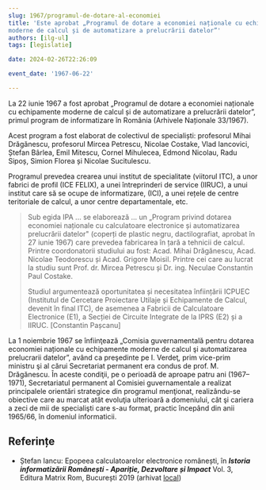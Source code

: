 ```yaml
---
slug: 1967/programul-de-dotare-al-economiei
title: 'Este aprobat „Programul de dotare a economiei naționale cu echipamente
moderne de calcul și de automatizare a prelucrării datelor”'
authors: [ilg-ul]
tags: [legislatie]

date: 2024-02-26T22:26:09

event_date: '1967-06-22'

---
```


La 22 iunie 1967 a fost aprobat „Programul de dotare a economiei naționale cu echipamente
moderne de calcul și de automatizare a prelucrării datelor”, primul
program de informatizare în România (Arhivele Naționale 33/1967).

<!-- truncate -->

Acest program
a fost elaborat de colectivul de specialiști: profesorul Mihai Drăgănescu, profesorul
Mircea Petrescu, Nicolae Costake, Vlad Iancovici, Ștefan Bârlea, Emil Mitescu,
Cornel Mihulecea, Edmond Nicolau, Radu Sipoș, Simion Florea și Nicolae Sucitulescu.

Programul prevedea crearea unui institut de
specialitate (viitorul ITC), a unor fabrici de profil (ICE FELIX), a unei întreprinderi de service (IIRUC), a unui
institut care să se ocupe de informatizare, (ICI), a unei rețele
de centre teritoriale de calcul, a unor centre departamentale, etc.

> Sub egida IPA ... se elaborează ... un „Program privind dotarea economiei
naționale cu calculatoare electronice și automatizarea prelucrării datelor"
(coperți de plastic negru, dactilografiat, aprobat în 27 iunie 1967) care
prevedea fabricarea în țară a tehnicii de calcul. Printre coordonatorii
studiului au fost: Acad. Mihai Drăgănescu, Acad. Nicolae Teodorescu și
Acad. Grigore Moisil. Printre cei care au lucrat la studiu sunt Prof. dr. Mircea
Petrescu și Dr. ing. Neculae Constantin Paul Costake.
>
> Studiul argumentează oportunitatea și necesitatea înființării ICPUEC
(Institutul de Cercetare Proiectare Utilaje și Echipamente de Calcul, devenit
în final ITC), de asemenea a Fabricii de Calculatoare Electronice (E1), a
Secției de Circuite Integrate de la IPRS (E2) și a IIRUC. [Constantin Pașcanu]

La 1
noiembrie 1967 se înfiinţează „Comisia guvernamentală pentru dotarea economiei
naționale cu echipamente moderne de calcul şi automatizarea prelucrarii datelor”, având
ca preşedinte pe I. Verdeţ, prim vice-prim ministru şi al cărui Secretariat permanent era
condus de prof. M. Drăgănescu. În aceste condiţii, pe o perioadă de aproape patru ani
(1967–1971), Secretariatul permanent al Comisiei guvernamentale a realizat principalele
orientări strategice din programul menţionat, realizându-se obiective care au marcat atât
evoluţia ulterioară a domeniului, cât şi cariera a zeci de mii de specialişti care s-au
format, practic începând din anii 1965/66, în domeniul informaticii.

## Referințe

- Ștefan Iancu: Epopeea calculatoarelor electronice românești, în _**Istoria informatizării Românești - Apariție, Dezvoltare și Impact**_ Vol. 3, Editura Matrix Rom, București 2019 (arhivat [local](https://cronica-it.github.io/arhiva/#2019))
